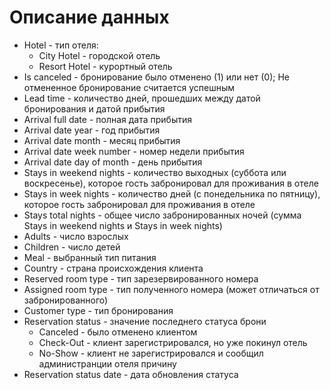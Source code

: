 # Описание данных

- Hotel - тип отеля:
  - City Hotel - городской отель
  - Resort Hotel - курортный отель
- Is canceled - бронирование было отменено (1) или нет (0); Не отмененное бронирование считается успешным
- Lead time - количество дней, прошедших между датой бронирования и датой прибытия
- Arrival full date - полная дата прибытия
- Arrival date year - год прибытия
- Arrival date month - месяц прибытия
- Arrival date week number - номер недели прибытия
- Arrival date day of month - день прибытия
- Stays in weekend nights - количество выходных (суббота или воскресенье), которое гость забронировал для проживания в отеле
- Stays in week nights - количество дней (с понедельника по пятницу), которое гость забронировал для проживания в отеле
- Stays total nights - общее число забронированных ночей (сумма Stays in weekend nights и Stays in week nights)
- Adults - число взрослых
- Children - число детей
- Meal - выбранный тип питания
- Country - страна происхождения клиента
- Reserved room type - тип зарезервированного номера
- Assigned room type - тип полученного номера (может отличаться от забронированного)
- Customer type - тип бронирования
- Reservation status - значение последнего статуса брони
  - Canceled - было отменено клиентом
  - Check-Out - клиент зарегистрировался, но уже покинул отель
  - No-Show - клиент не зарегистрировался и сообщил администранции отеля причину
- Reservation status date - дата обновления статуса
